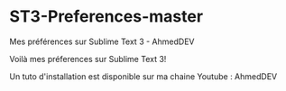 # ST3-Preferences-master
Mes préférences sur Sublime Text 3 - AhmedDEV

Voilà mes préferences sur Sublime Text 3!

Un tuto d'installation est disponible sur ma chaine Youtube : AhmedDEV
